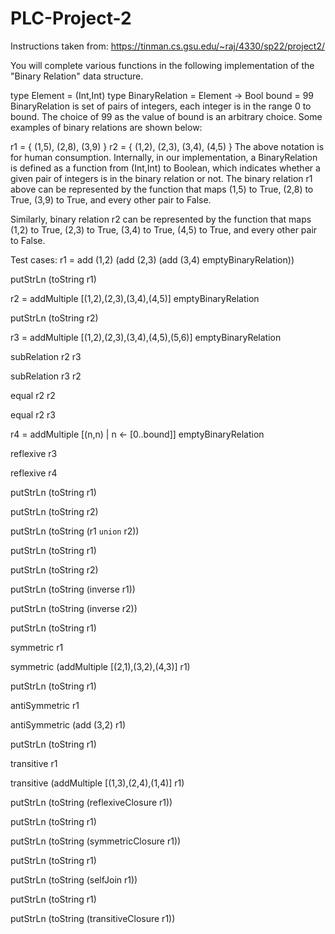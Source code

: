 # PLC-Project-2
Instructions taken from: 
https://tinman.cs.gsu.edu/~raj/4330/sp22/project2/


You will complete various functions in the following implementation of the "Binary Relation" data structure.

type Element = (Int,Int)
type BinaryRelation = Element -> Bool
bound = 99
BinaryRelation is set of pairs of integers, each integer is in the range 0 to bound. The choice of 99 as the value of bound is an arbitrary choice. Some examples of binary relations are shown below:

  r1 = { (1,5), (2,8), (3,9) }
  r2 = { (1,2), (2,3), (3,4), (4,5) }
The above notation is for human consumption. Internally, in our implementation, a BinaryRelation is defined as a function from (Int,Int) to Boolean, which indicates whether a given pair of integers is in the binary relation or not.
The binary relation r1 above can be represented by the function that maps (1,5) to True, (2,8) to True, (3,9) to True, and every other pair to False.

Similarly, binary relation r2 can be represented by the function that maps (1,2) to True, (2,3) to True, (3,4) to True, (4,5) to True, and every other pair to False.

Test cases:
r1 = add (1,2) (add (2,3) (add (3,4) emptyBinaryRelation))

putStrLn (toString r1)

r2 = addMultiple [(1,2),(2,3),(3,4),(4,5)] emptyBinaryRelation

putStrLn (toString r2)

r3 = addMultiple [(1,2),(2,3),(3,4),(4,5),(5,6)] emptyBinaryRelation

subRelation r2 r3

subRelation r3 r2

equal r2 r2

equal r2 r3

r4 = addMultiple [(n,n) | n <- [0..bound]] emptyBinaryRelation

reflexive r3

reflexive r4

putStrLn (toString r1)

putStrLn (toString r2)

putStrLn (toString (r1 `union` r2))

putStrLn (toString r1)

putStrLn (toString r2)

putStrLn (toString (inverse r1))

putStrLn (toString (inverse r2))

putStrLn (toString r1)

symmetric r1

symmetric (addMultiple [(2,1),(3,2),(4,3)] r1)

putStrLn (toString r1)

antiSymmetric r1

antiSymmetric (add (3,2) r1)

putStrLn (toString r1)

transitive r1

transitive (addMultiple [(1,3),(2,4),(1,4)] r1)

putStrLn (toString (reflexiveClosure r1))

putStrLn (toString r1)

putStrLn (toString (symmetricClosure r1))

putStrLn (toString r1)

putStrLn (toString (selfJoin r1))

putStrLn (toString r1)

putStrLn (toString (transitiveClosure r1))

